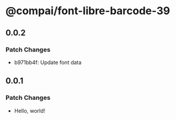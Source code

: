# @compai/font-libre-barcode-39

## 0.0.2

### Patch Changes

- b971bb4f: Update font data

## 0.0.1

### Patch Changes

- Hello, world!
